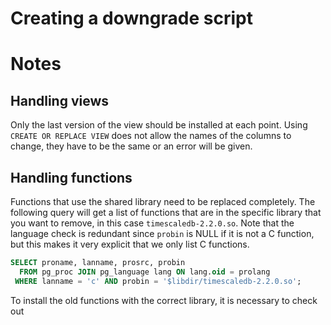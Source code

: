 # Creating a downgrade script

# Notes

## Handling views

Only the last version of the view should be installed at each
point. Using `CREATE OR REPLACE VIEW` does not allow the names of the
columns to change, they have to be the same or an error will be given.

## Handling functions

Functions that use the shared library need to be replaced completely.
The following query will get a list of functions that are in the
specific library that you want to remove, in this case
`timescaledb-2.2.0.so`. Note that the language check is redundant
since `probin` is NULL if it is not a C function, but this makes it
very explicit that we only list C functions.

```sql
SELECT proname, lanname, prosrc, probin
  FROM pg_proc JOIN pg_language lang ON lang.oid = prolang
 WHERE lanname = 'c' AND probin = '$libdir/timescaledb-2.2.0.so';
```

To install the old functions with the correct library, it is necessary
to check out
